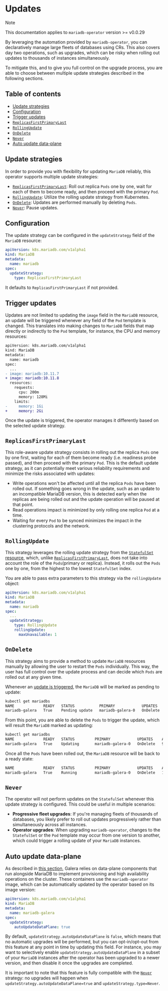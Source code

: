 # Updates

> [!NOTE]  
> This documentation applies to `mariadb-operator` version >= v0.0.29

By leveraging the automation provided by `mariadb-operator`, you can declaratively manage large fleets of databases using CRs. This also covers day two operations, such as upgrades, which can be risky when rolling out updates to thousands of instances simultaneously.

To mitigate this, and to give you full control on the upgrade process, you are able to choose between multiple update strategies described in the following sections.

## Table of contents
<!-- toc -->
- [Update strategies](#update-strategies)
- [Configuration](#configuration)
- [Trigger updates](#trigger-updates)
- [`ReplicasFirstPrimaryLast`](#replicasfirstprimarylast)
- [`RollingUpdate`](#rollingupdate)
- [`OnDelete`](#ondelete)
- [`Never`](#never)
- [Auto update data-plane](#auto-update-data-plane)
<!-- /toc -->

## Update strategies

In order to provide you with flexibility for updating `MariaDB` reliably, this operator supports multiple update strategies:

- [`ReplicasFirstPrimaryLast`](#replicasfirstprimarylast): Roll out replica `Pods` one by one, wait for each of them to become ready, and then proceed with the primary `Pod`.
- [`RollingUpdate`](#rollingupdate): Utilize the rolling update strategy from Kubernetes. 
- [`OnDelete`](#ondelete): Updates are performed manually by deleting `Pods`.
- [`Never`](#never): Pause updates.

## Configuration

The update strategy can be configured in the `updateStrategy` field of the `MariaDB` resource:

```yaml
apiVersion: k8s.mariadb.com/v1alpha1
kind: MariaDB
metadata:
  name: mariadb
spec:
  updateStrategy:
    type: ReplicasFirstPrimaryLast
``` 

It defaults to `ReplicasFirstPrimaryLast` if not provided.

## Trigger updates

Updates are not limited to updating the `image` field in the `MariaDB` resource, an update will be triggered whenever any field of the `Pod` template is changed. This translates into making changes to `MariaDB` fields that map directly or indirectly to the `Pod` template, for instance, the CPU and memory resources:

```diff
apiVersion: k8s.mariadb.com/v1alpha1
kind: MariaDB
metadata:
  name: mariadb
spec:
  ...
- image: mariadb:10.11.7
+ image: mariadb:10.11.8
  resources:
    requests:
      cpu: 200m
      memory: 128Mi
    limits:
-     memory: 1Gi
+     memory: 2Gi
```

Once the update is triggered, the operator manages it differently based on the selected update strategy.

## `ReplicasFirstPrimaryLast`

This role-aware update strategy consists in rolling out the replica `Pods` one by one first, waiting for each of them become ready (i.e. readiness probe passed), and then proceed with the primary `Pod`. This is the default update strategy, as it can potentially meet various reliability requirements and minimize the risks associated with updates:

- Write operations won't be affected until all the replica `Pods` have been rolled out. If something goes wrong in the update, such as an update to an incompatible MariaDB version, this is detected early when the replicas are being rolled out and the update operation will be paused at that point.
- Read operations impact is minimized by only rolling one replica `Pod` at a time.
- Waiting for every `Pod` to be synced minimizes the impact in the clustering protocols and the network.

## `RollingUpdate`

This strategy leverages the rolling update strategy from the [`StatefulSet` resource](https://kubernetes.io/docs/concepts/workloads/controllers/statefulset/#rolling-updates), which, unlike [`ReplicasFirstPrimaryLast`](#replicasfirstprimarylast), does not take into account the role of the `Pods`(primary or replica). Instead, it rolls out the `Pods` one by one, from the highest to the lowest `StatefulSet` index.

You are able to pass extra parameters to this strategy via the `rollingUpdate` object:

```yaml
apiVersion: k8s.mariadb.com/v1alpha1
kind: MariaDB
metadata:
  name: mariadb
spec:
  ...
  updateStrategy:
    type: RollingUpdate
    rollingUpdate:
      maxUnavailable: 1
``` 

## `OnDelete`

This strategy aims to provide a method to update `MariaDB` resources manually by allowing the user to restart the `Pods` individually. This way, the user has full control over the update process and can decide which `Pods` are rolled out at any given time.

Whenever an [update is triggered](#trigger-updates), the `MariaDB` will be marked as pending to update:

```bash
kubectl get mariadbs
NAME             READY   STATUS           PRIMARY            UPDATES    AGE
mariadb-galera   True    Pending update   mariadb-galera-0   OnDelete   5m17s
```

From this point, you are able to delete the `Pods` to trigger the update, which will result the `MariaDB` marked as updating:

```bash
kubectl get mariadbs
NAME             READY   STATUS         PRIMARY            UPDATES    AGE
mariadb-galera   True    Updating       mariadb-galera-0   OnDelete   9m50s
``` 

Once all the `Pods` have been rolled out, the `MariaDB` resource will be back to a ready state:

```bash
NAME             READY   STATUS         PRIMARY            UPDATES    AGE
mariadb-galera   True    Running        mariadb-galera-0   OnDelete   12m
```

## `Never`

The operator will not perform updates on the `StatefulSet` whenever this update strategy is configured. This could be useful in multiple scenarios:
- __Progressive fleet upgrades__: If you're managing fleets of thousands of databases, you likely prefer to roll out updates progressively rather than simultaneously across all instances.
- __Operator upgrades__: When upgrading `mariadb-operator`, changes to the `StatefulSet` or the `Pod` template may occur from one version to another, which could trigger a rolling update of your `MariaDB` instances.

## Auto update data-plane

As described in [this section](./GALERA.md#data-plane), Galera relies on data-plane components that run alongside MariaDB to implement provisioning and high availability operations on the cluster. These containers use the `mariadb-operator` image, which can be automatically updated by the operator based on its image version:

```yaml
apiVersion: k8s.mariadb.com/v1alpha1
kind: MariaDB
metadata:
  name: mariadb-galera
spec:
  updateStrategy:
    autoUpdateDataPlane: true
```

By default, `updateStrategy.autoUpdateDataPlane` is `false`, which means that no automatic upgrades will be performed, but you can opt-in/opt-out from this feature at any point in time by updating this field. For instance, you may want to selectively enable `updateStrategy.autoUpdateDataPlane` in a subset of your `MariaDB` instances after the operator has been upgraded to a newer version, and then disable it once the upgrades are completed.

It is important to note that this feature is fully compatible with the [`Never`](#never) strategy: no upgrades will happen when `updateStrategy.autoUpdateDataPlane=true` and `updateStrategy.type=Never`.